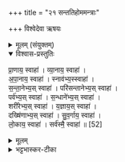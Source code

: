 +++
title = "२१ सन्ततिहोममन्त्राः"

+++
विश्वेदेवा ऋषयः

<details><summary>मूलम् (संयुक्तम्)</summary>

प्रा॒णाय॒ स्वाहा॑ व्या॒नाय॒ स्वाहा॑ऽपा॒नाय॒ स्वाहा॒ स्नाव॑भ्य॒स्स्वाहा॑ सन्ता॒नेभ्य॒स्स्वाहा॒ परि॑सन्तानेभ्य॒स्स्वाहा॒ पर्व॑भ्य॒स्स्वाहा॑ स॒न्धाने॑भ्य॒स्स्वाहा॒ शरी॑रेभ्य॒स्स्वाहा॑ य॒ज्ञाय॒ स्वाहा॒ दख्षि॑णाभ्य॒स्स्वाहा॑ सुव॒र्गाय॒ स्वाहा॑ लो॒काय॒ स्वाहा॒ सर्व॑स्मै॒ स्वाहा॑ ॥ [52]  
</details>

<details open><summary>विश्वास-प्रस्तुतिः</summary>

प्रा॒णाय॒ स्वाहा॑ । व्या॒नाय॒ स्वाहा॑ ।  
अ॒पा॒नाय॒ स्वाहा॑ । स्नाव॑भ्य॒स्स्वाहा॑ ।  
स॒न्ता॒नेभ्य॒स् स्वाहा॑ । परि॑सन्तानेभ्य॒स् स्वाहा॑ ।  
पर्व॑भ्य॒स् स्वाहा॑ । स॒न्धाने॑भ्य॒स् स्वाहा॑ ।  
शरी॑रेभ्य॒स् स्वाहा॑ । य॒ज्ञाय॒स् स्वाहा॑ ।  
दख्षि॑णाभ्य॒स् स्वाहा॑ । सु॒व॒र्गाय॒ स्वाहा॑ ।  
लो॒काय॒ स्वाहा॑ । सर्व॑स्मै॒ स्वाहा॑ ॥ [52]
</details>

<details><summary>मूलम्</summary>

प्रा॒णाय॒ स्वाहा॑ । व्या॒नाय॒ स्वाहा॑ ।  
अ॒पा॒नाय॒ स्वाहा॑ । स्नाव॑भ्य॒स्स्वाहा॑ ।  
स॒न्ता॒नेभ्य॒स् स्वाहा॑ । परि॑सन्तानेभ्य॒स् स्वाहा॑ ।  
पर्व॑भ्य॒स् स्वाहा॑ । स॒न्धाने॑भ्य॒स् स्वाहा॑ ।  
शरी॑रेभ्य॒स् स्वाहा॑ । य॒ज्ञाय॒स् स्वाहा॑ ।  
दख्षि॑णाभ्य॒स् स्वाहा॑ । सु॒व॒र्गाय॒ स्वाहा॑ ।  
लो॒काय॒ स्वाहा॑ । सर्व॑स्मै॒ स्वाहा॑ ॥ [52]
</details>

<details><summary>भट्टभास्कर-टीका</summary>

1अथ नक्तं होमेष्वेव सन्ततिहोमाः - प्राणाय स्वाहा व्यानाय स्वाहा इत्याद्याः । प्राणादयश्शब्दा निगदसिद्धाः ॥

इति सप्तमे चतुर्थे एकविंशोनुवाकः ॥  
</details>
